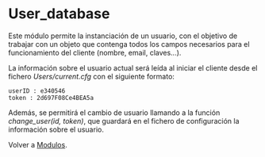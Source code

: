 <h1>User_database</h1>
Este módulo permite la instanciación de un usuario, con el objetivo de trabajar con un objeto que contenga todos los campos necesarios para el funcionamiento del cliente (nombre, email, claves...).

La información sobre el usuario actual será leída al iniciar el cliente desde el fichero *Users/current.cfg* con el siguiente formato:
```
userID : e340546
token : 2d697F08Ce4BEA5a
```

Además, se permitirá el cambio de usuario llamando a la función *change_user(id, token)*, que guardará en el fichero de configuración la información sobre el usuario.

Volver a [Modulos](Modulos).
